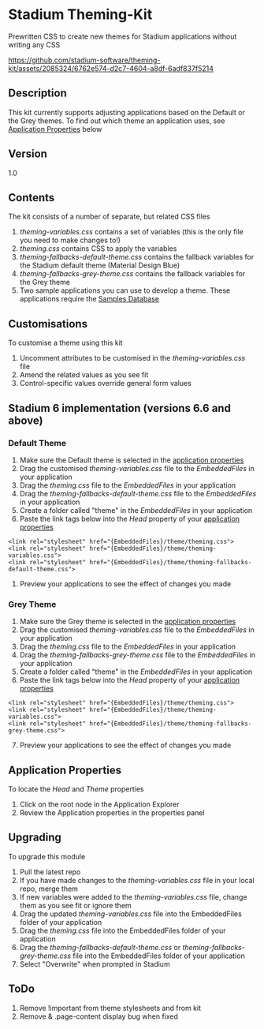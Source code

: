 # Stadium Theming-Kit
Prewritten CSS to create new themes for Stadium applications without writing any CSS

https://github.com/stadium-software/theming-kit/assets/2085324/6762e574-d2c7-4604-a8df-6adf837f5214

## Description
This kit currently supports adjusting applications based on the Default or the Grey themes. To find out which theme an application uses, see [Application Properties](#application-properties) below

## Version
1.0

## Contents
The kit consists of a number of separate, but related CSS files
1. *theming-variables.css* contains a set of variables (this is the only file you need to make changes to!)
2. *theming.css* contains CSS to apply the variables
3. *theming-fallbacks-default-theme.css* contains the fallback variables for the Stadium default theme (Material Design Blue)
4. *theming-fallbacks-grey-theme.css* contains the fallback variables for the Grey theme
5. Two sample applications you can use to develop a theme. These applications require the [Samples Database](https://github.com/stadium-software/samples-database)

## Customisations
To customise a theme using this kit
1. Uncomment attributes to be customised in the *theming-variables.css* file
2. Amend the related values as you see fit
3. Control-specific values override general form values

## Stadium 6 implementation (versions 6.6 and above)

### Default Theme
1. Make sure the Default theme is selected in the [application properties](#Application-Properties)
2. Drag the customised *theming-variables.css* file to the *EmbeddedFiles* in your application
3. Drag the *theming.css* file to the *EmbeddedFiles* in your application
4. Drag the *theming-fallbacks-default-theme.css* file to the *EmbeddedFiles* in your application
5. Create a folder called "theme" in the *EmbeddedFiles* in your application
6. Paste the link tags below into the *Head* property of your [application properties](#Application-Properties)
```
<link rel="stylesheet" href="{EmbeddedFiles}/theme/theming.css">
<link rel="stylesheet" href="{EmbeddedFiles}/theme/theming-variables.css">
<link rel="stylesheet" href="{EmbeddedFiles}/theme/theming-fallbacks-default-theme.css">
``` 
1. Preview your applications to see the effect of changes you made

### Grey Theme
1. Make sure the Grey theme is selected in the [application properties](#Application-Properties)
2. Drag the customised *theming-variables.css* file to the *EmbeddedFiles* in your application
3. Drag the *theming.css* file to the *EmbeddedFiles* in your application
4. Drag the *theming-fallbacks-grey-theme.css* file to the *EmbeddedFiles* in your application
5. Create a folder called "theme" in the *EmbeddedFiles* in your application
6. Paste the link tags below into the *Head* property of your [application properties](#Application-Properties)
```
<link rel="stylesheet" href="{EmbeddedFiles}/theme/theming.css">
<link rel="stylesheet" href="{EmbeddedFiles}/theme/theming-variables.css">
<link rel="stylesheet" href="{EmbeddedFiles}/theme/theming-fallbacks-grey-theme.css">
``` 
7. Preview your applications to see the effect of changes you made

## Application Properties
To locate the *Head* and *Theme* properties
1. Click on the root node in the Application Explorer
2. Review the Application properties in the properties panel

## Upgrading
To upgrade this module

1. Pull the latest repo
2. If you have made changes to the *theming-variables.css* file in your local repo, merge them
3. If new variables were added to the *theming-variables.css* file, change them as you see fit or ignore them
4. Drag the updated *theming-variables.css* file into the EmbeddedFiles folder of your application
6. Drag the *theming.css* file into the EmbeddedFiles folder of your application
7. Drag the *theming-fallbacks-default-theme.css* or *theming-fallbacks-grey-theme.css* file into the EmbeddedFiles folder of your application
8. Select "Overwrite" when prompted in Stadium

## ToDo
1. Remove !important from theme stylesheets and from kit
2. Remove & .page-content display bug when fixed

